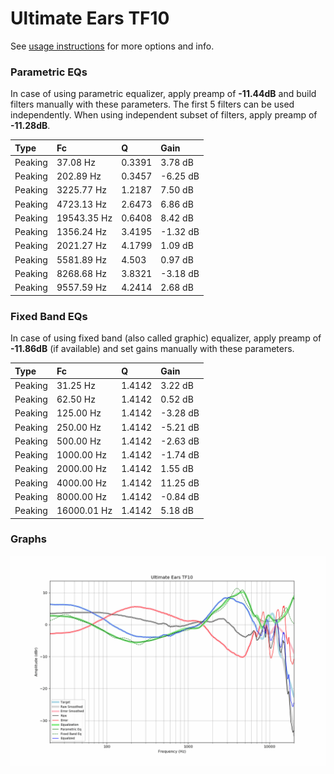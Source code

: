 # Ultimate Ears TF10
See [usage instructions](https://github.com/jaakkopasanen/AutoEq#usage) for more options and info.

### Parametric EQs
In case of using parametric equalizer, apply preamp of **-11.44dB** and build filters manually
with these parameters. The first 5 filters can be used independently.
When using independent subset of filters, apply preamp of **-11.28dB**.

| Type    | Fc          |      Q | Gain     |
|:--------|:------------|:-------|:---------|
| Peaking | 37.08 Hz    | 0.3391 | 3.78 dB  |
| Peaking | 202.89 Hz   | 0.3457 | -6.25 dB |
| Peaking | 3225.77 Hz  | 1.2187 | 7.50 dB  |
| Peaking | 4723.13 Hz  | 2.6473 | 6.86 dB  |
| Peaking | 19543.35 Hz | 0.6408 | 8.42 dB  |
| Peaking | 1356.24 Hz  | 3.4195 | -1.32 dB |
| Peaking | 2021.27 Hz  | 4.1799 | 1.09 dB  |
| Peaking | 5581.89 Hz  | 4.503  | 0.97 dB  |
| Peaking | 8268.68 Hz  | 3.8321 | -3.18 dB |
| Peaking | 9557.59 Hz  | 4.2414 | 2.68 dB  |

### Fixed Band EQs
In case of using fixed band (also called graphic) equalizer, apply preamp of **-11.86dB**
(if available) and set gains manually with these parameters.

| Type    | Fc          |      Q | Gain     |
|:--------|:------------|:-------|:---------|
| Peaking | 31.25 Hz    | 1.4142 | 3.22 dB  |
| Peaking | 62.50 Hz    | 1.4142 | 0.52 dB  |
| Peaking | 125.00 Hz   | 1.4142 | -3.28 dB |
| Peaking | 250.00 Hz   | 1.4142 | -5.21 dB |
| Peaking | 500.00 Hz   | 1.4142 | -2.63 dB |
| Peaking | 1000.00 Hz  | 1.4142 | -1.74 dB |
| Peaking | 2000.00 Hz  | 1.4142 | 1.55 dB  |
| Peaking | 4000.00 Hz  | 1.4142 | 11.25 dB |
| Peaking | 8000.00 Hz  | 1.4142 | -0.84 dB |
| Peaking | 16000.01 Hz | 1.4142 | 5.18 dB  |

### Graphs
![](./Ultimate%20Ears%20TF10.png)